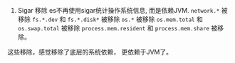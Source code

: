 1. Sigar 移除
es不再使用sigar统计操作系统信息, 而是依赖JVM.
`network.*` 被移除
`fs.*.dev` 和 `fs.*.disk*` 被移除
`os.*` 被移除
`os.mem.total` 和 `os.swap.total` 被移除
`process.mem.resident` 和 `process.mem.share` 被移除。

这些移除，感觉移除了底层的系统依赖， 更依赖于JVM了。


